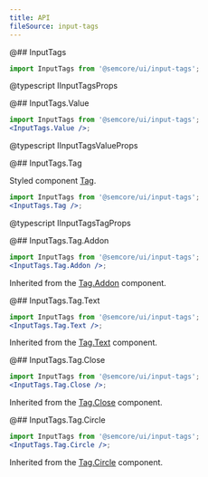 ```yaml
---
title: API
fileSource: input-tags
---
```


@## InputTags

```jsx
import InputTags from '@semcore/ui/input-tags';
```

@typescript IInputTagsProps

@## InputTags.Value

```jsx
import InputTags from '@semcore/ui/input-tags';
<InputTags.Value />;
```

@typescript IInputTagsValueProps

@## InputTags.Tag

Styled component [Tag](/components/tag/).

```jsx
import InputTags from '@semcore/ui/input-tags';
<InputTags.Tag />;
```

@typescript IInputTagsTagProps

@## InputTags.Tag.Addon

```jsx
import InputTags from '@semcore/ui/input-tags';
<InputTags.Tag.Addon />;
```

Inherited from the [Tag.Addon](/components/tag/tag-api/#a5b4f0) component.

@## InputTags.Tag.Text

```jsx
import InputTags from '@semcore/ui/input-tags';
<InputTags.Tag.Text />;
```

Inherited from the [Tag.Text](/components/tag/tag-api/#a49c29) component.

@## InputTags.Tag.Close

```jsx
import InputTags from '@semcore/ui/input-tags';
<InputTags.Tag.Close />;
```

Inherited from the [Tag.Close](/components/tag/tag-api/#a871eb) component.

@## InputTags.Tag.Circle

```jsx
import InputTags from '@semcore/ui/input-tags';
<InputTags.Tag.Circle />;
```

Inherited from the [Tag.Circle](/components/tag/tag-api/#a701f6) component.

